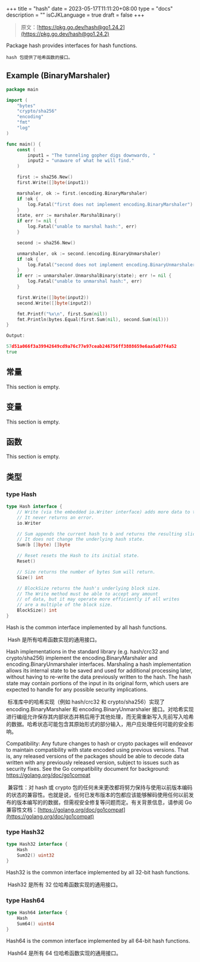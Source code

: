 +++
title = "hash"
date = 2023-05-17T11:11:20+08:00
type = "docs"
description = ""
isCJKLanguage = true
draft = false
+++
> 原文：[https://pkg.go.dev/hash@go1.24.2](https://pkg.go.dev/hash@go1.24.2)

Package hash provides interfaces for hash functions.

 	hash 包提供了哈希函数的接口。

## Example (BinaryMarshaler)
``` go 
package main

import (
	"bytes"
	"crypto/sha256"
	"encoding"
	"fmt"
	"log"
)

func main() {
	const (
		input1 = "The tunneling gopher digs downwards, "
		input2 = "unaware of what he will find."
	)

	first := sha256.New()
	first.Write([]byte(input1))

	marshaler, ok := first.(encoding.BinaryMarshaler)
	if !ok {
		log.Fatal("first does not implement encoding.BinaryMarshaler")
	}
	state, err := marshaler.MarshalBinary()
	if err != nil {
		log.Fatal("unable to marshal hash:", err)
	}

	second := sha256.New()

	unmarshaler, ok := second.(encoding.BinaryUnmarshaler)
	if !ok {
		log.Fatal("second does not implement encoding.BinaryUnmarshaler")
	}
	if err := unmarshaler.UnmarshalBinary(state); err != nil {
		log.Fatal("unable to unmarshal hash:", err)
	}

	first.Write([]byte(input2))
	second.Write([]byte(input2))

	fmt.Printf("%x\n", first.Sum(nil))
	fmt.Println(bytes.Equal(first.Sum(nil), second.Sum(nil)))
}

Output:

57d51a066f3a39942649cd9a76c77e97ceab246756ff3888659e6aa5a07f4a52
true
```

## 常量 

This section is empty.

## 变量

This section is empty.

## 函数

This section is empty.

## 类型

### type Hash 

``` go 
type Hash interface {
	// Write (via the embedded io.Writer interface) adds more data to the running hash.
	// It never returns an error.
	io.Writer

	// Sum appends the current hash to b and returns the resulting slice.
	// It does not change the underlying hash state.
	Sum(b []byte) []byte

	// Reset resets the Hash to its initial state.
	Reset()

	// Size returns the number of bytes Sum will return.
	Size() int

	// BlockSize returns the hash's underlying block size.
	// The Write method must be able to accept any amount
	// of data, but it may operate more efficiently if all writes
	// are a multiple of the block size.
	BlockSize() int
}
```

Hash is the common interface implemented by all hash functions.

​	Hash 是所有哈希函数实现的通用接口。

Hash implementations in the standard library (e.g. hash/crc32 and crypto/sha256) implement the encoding.BinaryMarshaler and encoding.BinaryUnmarshaler interfaces. Marshaling a hash implementation allows its internal state to be saved and used for additional processing later, without having to re-write the data previously written to the hash. The hash state may contain portions of the input in its original form, which users are expected to handle for any possible security implications.

​	标准库中的哈希实现（例如 hash/crc32 和 crypto/sha256）实现了 encoding.BinaryMarshaler 和 encoding.BinaryUnmarshaler 接口。对哈希实现进行编组允许保存其内部状态并稍后用于其他处理，而无需重新写入先前写入哈希的数据。哈希状态可能包含其原始形式的部分输入，用户应处理任何可能的安全影响。

Compatibility: Any future changes to hash or crypto packages will endeavor to maintain compatibility with state encoded using previous versions. That is, any released versions of the packages should be able to decode data written with any previously released version, subject to issues such as security fixes. See the Go compatibility document for background: https://golang.org/doc/go1compat

​	兼容性：对 hash 或 crypto 包的任何未来更改都将努力保持与使用以前版本编码的状态的兼容性。也就是说，任何已发布版本的包都应该能够解码使用任何以前发布的版本编写的的数据，但需视安全修复等问题而定。有关背景信息，请参阅 Go 兼容性文档：[https://golang.org/doc/go1compat](https://golang.org/doc/go1compat)

### type Hash32

```go
type Hash32 interface {
	Hash
	Sum32() uint32
}
```

Hash32 is the common interface implemented by all 32-bit hash functions.

​	Hash32 是所有 32 位哈希函数实现的通用接口。

### type Hash64

```go
type Hash64 interface {
	Hash
	Sum64() uint64
}
```

Hash64 is the common interface implemented by all 64-bit hash functions.

​	Hash64 是所有 64 位哈希函数实现的通用接口。